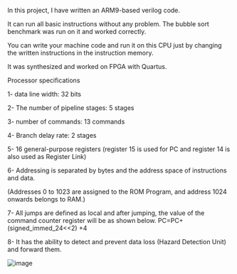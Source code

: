 In this project, I have written an ARM9-based verilog code.

It can run all basic instructions without any problem. The bubble sort benchmark was run on it and worked correctly.

You can write your machine code and run it on this CPU just by changing the written instructions in the instruction memory.

It was synthesized and worked on FPGA with Quartus.

Processor specifications

1- data line width: 32 bits

2- The number of pipeline stages: 5 stages

3- number of commands: 13 commands

4- Branch delay rate: 2 stages

5- 16 general-purpose registers (register 15 is used for PC and register 14 is also used as Register Link)

6- Addressing is separated by bytes and the address space of instructions and data.

(Addresses 0 to 1023 are assigned to the ROM Program, and address 1024 onwards belongs to RAM.)

7- All jumps are defined as local and after jumping, the value of the command counter register will be as shown below.
PC=PC+ (signed_immed_24<<2) +4

8- It has the ability to detect and prevent data loss (Hazard Detection Unit) and forward them.

![image](https://github.com/Saeed-Shokoofa/CA_LAB/assets/110286119/c77ab272-7e7c-403e-a3f0-a6bebf5ff9e8)
